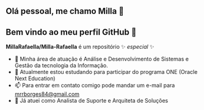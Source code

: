 ## Olá pessoal, me chamo Milla 👋
## Bem vindo ao meu perfil GitHub 👋

**MillaRafaella/Milla-Rafaella** é um repositório ✨ _especial_ ✨

- 🔭 Minha área de atuação é Análise e Desenvolvimento de Sistemas e Gestão da tecnologia da Informação.
- 🌱 Atualmente estou estudando para participar do programa ONE (Oracle Next Education)
- 📫 Para entrar em contato comigo pode mandar um e-mail para mrrborges84@gmail.com
- 💬 Já atuei como Analista de Suporte e Arquiteta de Soluções

